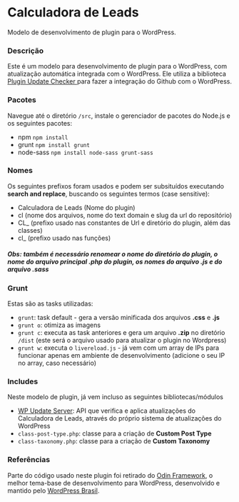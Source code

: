 # Calculadora de Leads

Modelo de desenvolvimento de plugin para o WordPress.

### Descrição

Este é um modelo para desenvolvimento de plugin para o WordPress, com atualização automática integrada com o WordPress. Ele utiliza a biblioteca [Plugin Update Checker
](https://github.com/YahnisElsts/plugin-update-checker) para fazer a integração do Github com o WordPress.

### Pacotes

Navegue até o diretório `/src`, instale o gerenciador de pacotes do Node.js e os seguintes pacotes:

- npm `npm install`
- grunt `npm install grunt`
- node-sass `npm install node-sass grunt-sass`

### Nomes

Os seguintes prefixos foram usados e podem ser subsituídos executando **search and replace**, buscando os seguintes termos (case sensitive):

- Calculadora de Leads (Nome do plugin)
- cl (nome dos arquivos, nome do text domain e slug da url do repositório)
- CL_ (prefixo usado nas constantes de Url e diretório do plugin, além das classes)
- cl_ (prefixo usado nas funções)

##### Obs: também é necessário renomear o nome do diretório do plugin, o nome do arquivo principal .php do plugin, os nomes do arquivo .js e do arquivo .sass

### Grunt

Estas são as tasks utilizadas:

- `grunt`: task default - gera a versão minificada dos arquivos **.css** e **.js**
- `grunt o`: otimiza as imagens
- `grunt c`: executa as task anteriores e gera um arquivo **.zip** no diretório `/dist` (este será o arquivo usado para atualizar o plugin no Wordpress)
- `grunt w`: executa o `livereload.js` - já vem com um array de IPs para funcionar apenas em ambiente de desenvolvimento (adicione o seu IP no array, caso necessário)

### Includes

Neste modelo de plugin, já vem incluso as seguintes bibliotecas/módulos

- [WP Update Server](https://github.com/YahnisElsts/wp-update-server): API que verifica e aplica atualizações do Calculadora de Leads, através do próprio sistema de atualizações do WordPress
- `class-post-type.php`: classe para a criação de **Custom Post Type**
- `class-taxonomy.php`: classe para a criação de **Custom Taxonomy**

### Referências

Parte do código usado neste plugin foi retirado do [Odin Framework](https://github.com/wpbrasil/odin), o melhor tema-base de desenvolvimento para WordPress, desenvolvido e mantido pelo [WordPress Brasil](https://www.facebook.com/groups/wordpress.brasil).